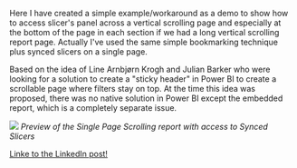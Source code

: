 Here I have created a simple example/workaround as a demo to show how to access slicer's panel across a vertical scrolling page and especially at the bottom of the page in each section if we had a long vertical scrolling report page. Actually I've used the same simple bookmarking technique plus synced slicers on a single page. 

Based on the idea of ​​Line Arnbjørn Krogh and Julian Barker who were looking for a solution to create a "sticky header" in Power BI to create a scrollable page where filters stay on top. At the time this idea was proposed, there was no native solution in Power BI except the embedded report, which is a completely separate issue.

![](https://github.com/FardKohan/PowerBI/blob/main/Single%20Page%20Scrolling%20report%20with%20access%20to%20Synced%20Slicers/PBI%20scrolling%20page%20with%20access%20to%20header%20slicers.gif)
*Preview of the Single Page Scrolling report with access to Synced Slicers*

[Linke to the LinkedIn post!](https://www.linkedin.com/feed/update/urn:li:activity:7229926934887989249/)

